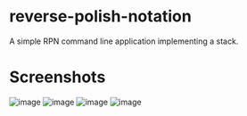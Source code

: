 # reverse-polish-notation
A simple RPN command line application implementing a stack.

# Screenshots
![image](https://user-images.githubusercontent.com/18488647/196552245-46441b64-28ce-499d-bae8-1873e6e8b956.png)
![image](https://user-images.githubusercontent.com/18488647/196552316-aa40efa0-5958-48bb-a79f-224b56a4cfce.png)
![image](https://user-images.githubusercontent.com/18488647/196556698-9a0caa12-fe08-40a4-81c6-82fa380275ca.png)
![image](https://user-images.githubusercontent.com/18488647/196556784-25fa0d28-c398-4258-9121-6afaedd275d5.png)
